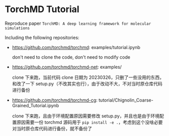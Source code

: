# TorchMD Tutorial

Reproduce paper `TorchMD: A deep learning framework for molecular simulations`

Including the following repositories:

* https://github.com/torchmd/torchmd: examples/tutorial.ipynb

    don't need to clone the code, don't need to modify code

* https://github.com/torchmd/torchmd-net: examples/

    clone 下来跑，当前代码 clone 日期为 20230326，只删了一些没用的东西，和改了一下 setup.py（不改其实也行），由于改动不大，不对当时原仓库代码进行备份

* https://github.com/torchmd/torchmd-cg: tutorial/Chignolin_Coarse-Grained_Tutorial.ipynb

    clone 下来跑，且由于环境配置原因需要修改 setup.py，并且也是由于环境配置原因需要一份 torchmd 源码用于 `pip install -e .`，考虑到这个没啥必要对当时原仓库代码进行备份，就不备份了
